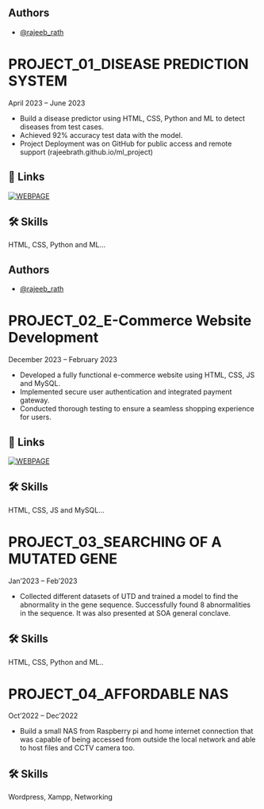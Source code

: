 
## Authors

- [@rajeeb_rath](https://www.github.com/rajeebrath)


# PROJECT_01_DISEASE PREDICTION SYSTEM 

April 2023 – June 2023
 - Build a disease predictor using HTML, CSS, Python and ML to detect diseases from test cases.
 - Achieved 92% accuracy test data with the model.
 - Project Deployment was on GitHub for public access and remote support (rajeebrath.github.io/ml_project)


## 🔗 Links
[![WEBPAGE](https://img.shields.io/badge/my_portfolio-000?style=for-the-badge&logo=ko-fi&logoColor=white)](rajeebrath.github.io/ml_project)



## 🛠 Skills
HTML, CSS, Python and ML...


## Authors

- [@rajeeb_rath](https://www.github.com/rajeebrath)


# PROJECT_02_E-Commerce Website Development

December 2023 – February 2023
 - Developed a fully functional e-commerce website using HTML, CSS, JS and MySQL.
 - Implemented secure user authentication and integrated payment gateway.
 - Conducted thorough testing to ensure a seamless shopping experience for users.


## 🔗 Links
[![WEBPAGE](https://img.shields.io/badge/my_portfolio-000?style=for-the-badge&logo=ko-fi&logoColor=white)](bestmachinery.in)



## 🛠 Skills
HTML, CSS, JS and MySQL...

# PROJECT_03_SEARCHING OF A MUTATED GENE

Jan’2023 – Feb’2023
 - Collected different datasets of UTD and trained a model to find the abnormality in the gene sequence.
Successfully found 8 abnormalities in the sequence. It was also presented at SOA general conclave.


## 🛠 Skills
HTML, CSS, Python and ML..

# PROJECT_04_AFFORDABLE NAS 

Oct’2022 – Dec’2022
 - Build a small NAS from Raspberry pi and home internet connection that was capable of being accessed from
outside the local network and able to host files and CCTV camera too.


## 🛠 Skills
Wordpress, Xampp, Networking 

